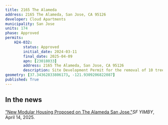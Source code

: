 ```yaml
---
title: 2165 The Alameda
address: 2165 The Alameda, San Jose, CA 95126
developer: Cloud Apartments
municipality: San Jose
units: 174
phase: Approved
permits:
    H24-032:
        status: Approved
        initial_date: 2024-03-11
        final_date: 2025-04-09
        apn: [23018033]
        address: 2165 The Alameda, San Jose, CA 95126
        description: Site Development Permit for the removal of 10 trees, including four ordinance-size trees, to allow construction of a seven-story, 100% affordable residential project consisting of 174 units, including one manager’s unit, with 120 parking spaces provided underground and at grade using automated stackers, and a request for one incentive and five waivers of development and design requirements pursuant to the state Density Bonus law, on an approximately 0.55-gross-acre vacant lot in The Alameda (West) Urban Village.
geometry: [37.34362833806173, -121.9309206822087]
published: True
---
```


## In the news

["New Modular Housing Proposed on The Alameda San Jose."](https://sfyimby.com/2025/04/new-modular-housing-proposed-on-the-alameda-san-jose.html)*SF YIMBY*, April 14, 2025.
